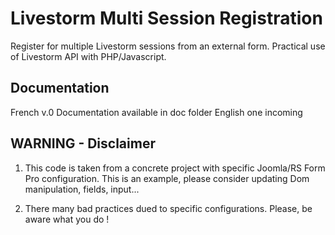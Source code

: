 # Livestorm Multi Session Registration
Register for multiple Livestorm sessions from an external form. Practical use of Livestorm API with PHP/Javascript.

## Documentation

French v.0 Documentation available in doc folder
English one incoming

## WARNING - Disclaimer

1) This code is taken from a concrete project with specific Joomla/RS Form Pro configuration.
   This is an example, please consider updating Dom manipulation, fields, input...

2) There many bad practices dued to specific configurations. Please, be aware what you do !